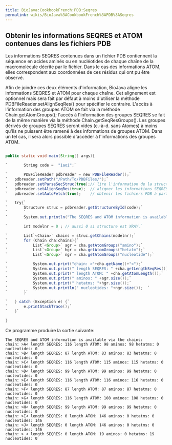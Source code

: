```yaml
---
title: BioJava:CookbookFrench:PDB:Seqres
permalink: wikis/BioJava%3ACookbookFrench%3APDB%3ASeqres
---
```


Obtenir les informations SEQRES et ATOM contenues dans les fichiers PDB
-----------------------------------------------------------------------

Les informations SEQRES contenues dans un fichier PDB contiennent la
séquence en acides aminés ou en nucléotides de chaque chaîne de la
macromolécule décrite par le fichier. Dans le cas des informations ATOM,
elles correspondent aux coordonnées de ces résidus qui ont pu être
observé.

Afin de joindre ces deux éléments d'information, BioJava aligne les
informations SEQRES et ATOM pour chaque chaîne. Cet alignement est
optionnel mais sera fait par défaut à moins d'utiliser la méthode
PDBFileReader.setAlignSeqRes() pour spécifier le contraire. L'accès à
l'information des groupes ATOM se fait via la méthode
Chain.getAtomGroups(); l'accès à l'information des groupes SEQRES se
fait de la même manière via la méthode Chain.getSeqResGroups(). Les
groupes dérivés de groupes SEQRES seront vides (c.-à-d. sans Atomes) à
moins qu'ils ne puissent être ramené à des informations de groupes ATOM.
Dans un tel cas, il sera alors possible d'accéder à l'informations des
groupes ATOM.

```java

public static void main(String[] args){

`       String code =  "1aoi";`

`       PDBFileReader pdbreader = new PDBFileReader();`  
`   pdbreader.setPath("/Path/To/PDBFiles/");`  
`   pdbreader.setParseSecStruc(true);// lire l'information de la structure secondaire contenu dnas le fichier PDB`  
`   pdbreader.setAlignSeqRes(true);  // aligner les informations SEQRES et ATOM`  
`   pdbreader.setAutoFetch(true);    // obtenir les fichiers PDB à partir du WWW si non-disponible localement`

`   try{`  
`       Structure struc = pdbreader.getStructureById(code);`  
`       `  
`       System.out.println("The SEQRES and ATOM information is available via the chains:");`

`       int modelnr = 0 ; // aussi 0 si structure est XRAY.`

`       List`<Chain>` chains = struc.getChains(modelnr);`  
`       for (Chain cha:chains){`  
`           List`<Group>` agr = cha.getAtomGroups("amino");`  
`           List`<Group>` hgr = cha.getAtomGroups("hetatm");`  
`           List`<Group>` ngr = cha.getAtomGroups("nucleotide");`

`           System.out.print("chain: >"+cha.getName()+"<");`  
`           System.out.print(" length SEQRES: " +cha.getLengthSeqRes());`  
`           System.out.print(" length ATOM: " +cha.getAtomLength());`  
`           System.out.print(" aminos: " +agr.size());`  
`           System.out.print(" hetatms: "+hgr.size());`  
`           System.out.println(" nucleotides: "+ngr.size());  `  
`       }`

`   } catch (Exception e) {`  
`       e.printStackTrace();`  
`   }`

}

```

Ce programme produire la sortie suivante:

    The SEQRES and ATOM information is available via the chains:
    chain: >A< length SEQRES: 116 length ATOM: 98 aminos: 98 hetatms: 0 nucleotides: 0
    chain: >B< length SEQRES: 87 length ATOM: 83 aminos: 83 hetatms: 0 nucleotides: 0
    chain: >C< length SEQRES: 116 length ATOM: 115 aminos: 115 hetatms: 0 nucleotides: 0
    chain: >D< length SEQRES: 99 length ATOM: 99 aminos: 99 hetatms: 0 nucleotides: 0
    chain: >E< length SEQRES: 116 length ATOM: 116 aminos: 116 hetatms: 0 nucleotides: 0
    chain: >F< length SEQRES: 87 length ATOM: 87 aminos: 87 hetatms: 0 nucleotides: 0
    chain: >G< length SEQRES: 116 length ATOM: 108 aminos: 108 hetatms: 0 nucleotides: 0
    chain: >H< length SEQRES: 99 length ATOM: 99 aminos: 99 hetatms: 0 nucleotides: 0
    chain: >I< length SEQRES: 0 length ATOM: 146 aminos: 0 hetatms: 0 nucleotides: 146
    chain: >J< length SEQRES: 0 length ATOM: 146 aminos: 0 hetatms: 0 nucleotides: 146
    chain: > < length SEQRES: 0 length ATOM: 19 aminos: 0 hetatms: 19 nucleotides: 0
